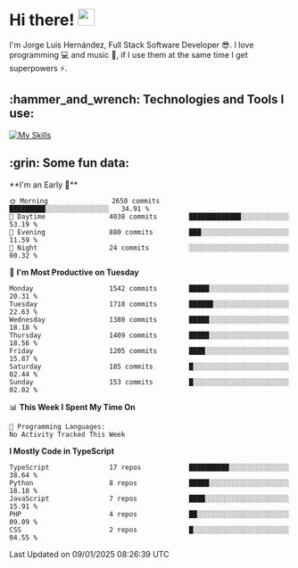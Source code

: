 <h1 align="left">
 <abc>
  <br>Hi there! <img src="https://user-images.githubusercontent.com/42378118/110234147-e3259600-7f4e-11eb-95be-0c4047144dea.gif" width="30"><br>
 </abc>
</h1>

I'm Jorge Luis Hernández, Full Stack Software Developer :sunglasses:. I love programming :computer: and music :musical_score:, if I use them at the same time I get superpowers :zap:. 


<h2 align="left">:hammer_and_wrench: Technologies and Tools I use:</h2>

[![My Skills](https://skillicons.dev/icons?i=js,ts,html,css,py,vue,react,next,nest,postgres,mysql)](https://skillicons.dev)

<h2 align="left">:grin: Some fun data:</h2>
<!--START_SECTION:waka-->
**I'm an Early 🐤** 

```text
🌞 Morning                2650 commits        █████████░░░░░░░░░░░░░░░░   34.91 % 
🌆 Daytime                4038 commits        █████████████░░░░░░░░░░░░   53.19 % 
🌃 Evening                880 commits         ███░░░░░░░░░░░░░░░░░░░░░░   11.59 % 
🌙 Night                  24 commits          ░░░░░░░░░░░░░░░░░░░░░░░░░   00.32 % 
```
📅 **I'm Most Productive on Tuesday** 

```text
Monday                   1542 commits        █████░░░░░░░░░░░░░░░░░░░░   20.31 % 
Tuesday                  1718 commits        ██████░░░░░░░░░░░░░░░░░░░   22.63 % 
Wednesday                1380 commits        █████░░░░░░░░░░░░░░░░░░░░   18.18 % 
Thursday                 1409 commits        █████░░░░░░░░░░░░░░░░░░░░   18.56 % 
Friday                   1205 commits        ████░░░░░░░░░░░░░░░░░░░░░   15.87 % 
Saturday                 185 commits         █░░░░░░░░░░░░░░░░░░░░░░░░   02.44 % 
Sunday                   153 commits         █░░░░░░░░░░░░░░░░░░░░░░░░   02.02 % 
```


📊 **This Week I Spent My Time On** 

```text
💬 Programming Languages: 
No Activity Tracked This Week
```

**I Mostly Code in TypeScript** 

```text
TypeScript               17 repos            ██████████░░░░░░░░░░░░░░░   38.64 % 
Python                   8 repos             █████░░░░░░░░░░░░░░░░░░░░   18.18 % 
JavaScript               7 repos             ████░░░░░░░░░░░░░░░░░░░░░   15.91 % 
PHP                      4 repos             ██░░░░░░░░░░░░░░░░░░░░░░░   09.09 % 
CSS                      2 repos             █░░░░░░░░░░░░░░░░░░░░░░░░   04.55 % 
```




 Last Updated on 09/01/2025 08:26:39 UTC
<!--END_SECTION:waka-->
